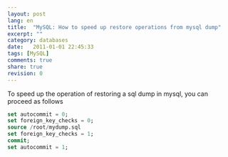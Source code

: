 ```yaml
---
layout: post
lang: en
title:  "MySQL: How to speed up restore operations from mysql dump"
excerpt: ""
category: databases
date:   2011-01-01 22:45:33
tags: [MySQL]
comments: true
share: true
revision: 0
---
```


To speed up the operation of restoring a sql dump in mysql, you can proceed as follows

```sql
set autocommit = 0;
set foreign_key_checks = 0;
source /root/mydump.sql
set foreign_key_checks = 1;
commit;
set autocommit = 1;
```
